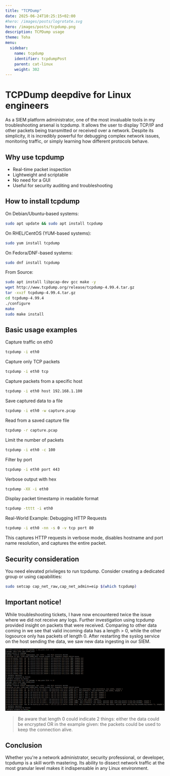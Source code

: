 ```yaml
---
title: "TCPDump"
date: 2025-06-24T10:25:15+02:00
#hero: /images/posts/logrotate.svg
hero: /images/posts/tcpdump.png
description: TCPDump usage
theme: Toha
menu:
  sidebar:
    name: tcpdump
    identifier: tcpdumpPost
    parent: cat-linux
    weight: 302
---
```

# TCPDump deepdive for Linux engineers

As a SIEM platform administrator, one of the most invaluable tools in my troubleshooting arsenal is tcpdump. It allows the user to display TCP/IP and other packets being transmitted or received over a network. Despite its simplicity, it is incredibly powerful for debugging complex network issues, monitoring traffic, or simply learning how different protocols behave.

## Why use tcpdump

- Real-time packet inspection
- Lightweight and scriptable
- No need for a GUI
- Useful for security auditing and troubleshooting

## How to install tcpdump

On Debian/Ubuntu-based systems:
```bash
sudo apt update && sudo apt install tcpdump
```
On RHEL/CentOS (YUM-based systems):
```bash
sudo yum install tcpdump
```
On Fedora/DNF-based systems:
```bash
sudo dnf install tcpdump
```
From Source:
```bash
sudo apt install libpcap-dev gcc make -y
wget http://www.tcpdump.org/release/tcpdump-4.99.4.tar.gz
tar -xvzf tcpdump-4.99.4.tar.gz
cd tcpdump-4.99.4
./configure
make
sudo make install
```

## Basic usage examples

Capture traffic on eth0
```bash
tcpdump -i eth0
```
Capture only TCP packets
```bash
tcpdump -i eth0 tcp
```
Capture packets from a specific host
```bash
tcpdump -i eth0 host 192.168.1.100
```
Save captured data to a file
```bash
tcpdump -i eth0 -w capture.pcap
```
Read from a saved capture file
```bash
tcpdump -r capture.pcap
```
Limit the number of packets
```bash
tcpdump -i eth0 -c 100
```
Filter by port
```bash
tcpdump -i eth0 port 443
```
Verbose output with hex
```bash
tcpdump -XX -i eth0
```
Display packet timestamp in readable format
```bash
tcpdump -tttt -i eth0
```
Real-World Example: Debugging HTTP Requests
```bash
tcpdump -i eth0 -nn -s 0 -v tcp port 80
```
This captures HTTP requests in verbose mode, disables hostname and port name resolution, and captures the entire packet.

## Security consideration

You need elevated privileges to run tcpdump. Consider creating a dedicated group or using capabilities:
```bash
sudo setcap cap_net_raw,cap_net_admin=eip $(which tcpdump)
```

## Important notice!
While troubleshooting tickets, I have now encountered twice the issue where we did not receive any logs. Further investigation using tcpdump provided insight on packets that were received. Comparing to other data coming in we see that valid incoming data has a length > 0, while the other logsource only has packets of length 0. After restarting the syslog service on the host sending the data, we saw new data ingesting in our SIEM.

![Example TCPDump output](images/posts/ex_tcpdump.png)

> Be aware that length 0 could indicate 2 things: either the data could be encrypted OR in the example given: the packets could be used to keep the connection alive.

## Conclusion
Whether you're a network administrator, security professional, or developer, tcpdump is a skill worth mastering. Its ability to dissect network traffic at the most granular level makes it indispensable in any Linux environment.